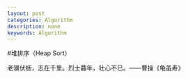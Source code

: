 ```yaml
---
layout: post
categories: Algorithm
description: none
keywords: Algorithm
---
```

#堆排序（Heap Sort）

老骥伏枥，志在千里。烈士暮年，壮心不已。——曹操《龟虽寿》

